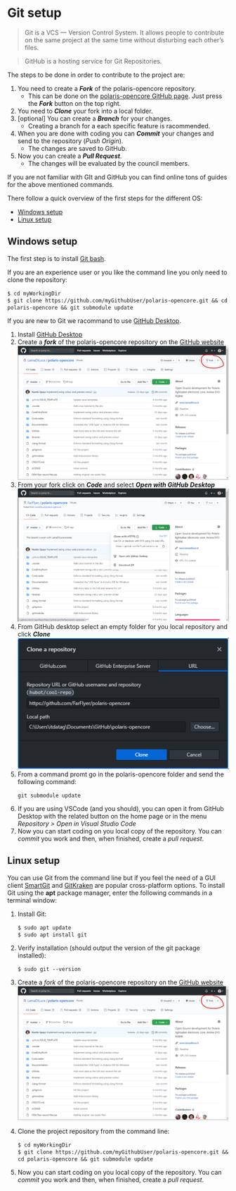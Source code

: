 # Git setup
>Git is a VCS — Version Control System. It allows people to contribute on the same project at the same time without disturbing each other’s files.

>GitHub is a hosting service for Git Repositories.

The steps to be done in order to contribute to the project are:
1. You need to create a ***Fork*** of the polaris-opencore repository.
	- This can be done on the [polaris-opencore GitHub page](https://github.com/LamaDiLuce/polaris-opencore). Just press the ***Fork*** button on the top right.
2. You need to ***Clone*** your fork into a local folder.
3. [optional] You can create a ***Branch*** for your changes.
	- Creating a branch for a each specific feature is racommended.
4. When you are done with coding you can ***Commit*** your changes and send to the repository (*Push Origin*).
	- The changes are saved to GitHub.
5. Now you can create a ***Pull Request***.
	- The changes will be evaluated by the council members.

If you are not familiar with GIt and GitHub you can find online tons of guides for the above mentioned commands.

There follow a quick overview of the first steps for the different OS:
- [Windows setup](#windows-setup)
- [Linux setup](#linux-setup)

## Windows setup

The first step is to install [Git bash](https://git-scm.com/download/win).

If you are an experience user or you like the command line you only need to clone the repository:

```
$ cd myWorkingDir
$ git clone https://github.com/myGithubUser/polaris-opencore.git && cd polaris-opencore && git submodule update
```

If you are new to Git we racommand to use [GitHub Desktop](https://desktop.github.com/).


1. Install [GitHub Desktop](https://desktop.github.com/)
2. Create a ***fork*** of the polaris-opencore repository on the [GitHub website](https://github.com/LamaDiLuce/polaris-opencore)
![GitHub Fork](Images/Git/GitHub_Fork.png)
3. From your fork click on ***Code*** and select ***Open with GitHub Desktop***
![GitHub Fork](Images/Git/GitHub_Open.png)
4. From GitHub desktop select an empty folder for you local repository and click ***Clone***
![GitHub Fork](Images/Git/GitHub_Clone.png)
5. From a command promt go in the polaris-opencore folder and send the following command:
    ```
    git submodule update
    ```
6. If you are using VSCode (and you should), you can open it from GitHub Desktop with the related button on the home page or in the menu *Repository > Open in Visual Studio Code*
7. Now you can start coding on you local copy of the repository. You can *commit* you work and then, when finished, create a *pull request*.

## Linux setup

You can use Git from the command line but if you feel the need of a GUI client [SmartGit](https://www.syntevo.com/smartgit/) and [GitKraken](https://www.gitkraken.com/) are popular cross-platform options. To install Git using the **apt** package manager, enter the following commands in a terminal window:

1. Install Git:
    ```
    $ sudo apt update
    $ sudo apt install git
    ```
2. Verify installation (should output the version of the git package installed):
    ```
    $ sudo git --version
    ```
3. Create a *fork* of the polaris-opencore repository on the [GitHub website](https://github.com/LamaDiLuce/polaris-opencore)
![GitHub Fork](Images/Git/GitHub_Fork.png)

4. Clone the project repository from the command line:
	```
    $ cd myWorkingDir
	$ git clone https://github.com/myGithubUser/polaris-opencore.git && cd polaris-opencore && git submodule update
    ```

5. Now you can start coding on you local copy of the repository. You can *commit* you work and then, when finished, create a *pull request*.